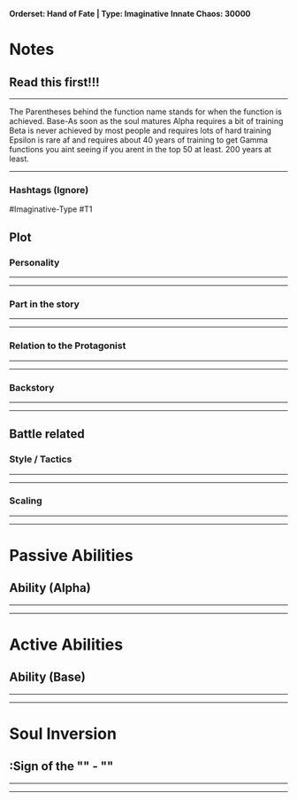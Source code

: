 **Orderset: Hand of Fate  | Type: Imaginative**
**Innate Chaos:  30000**

# Notes
## Read this first!!!
___
The Parentheses behind the function name stands for when the function is achieved.
Base-As soon as the soul matures
Alpha requires a bit of training 
Beta is never achieved by most people and requires lots of hard training
Epsilon is rare af and requires about 40 years of training to get
Gamma functions you aint seeing if you arent in the top 50 at least. 200 years at least.
___
### Hashtags (Ignore)
#Imaginative-Type 
#T1 

## Plot
### Personality
___

___
### Part in the story
___

___
### Relation to the Protagonist
___

___
### Backstory
___

___

## Battle related

### Style / Tactics
___

___
### Scaling 
___

___


# Passive Abilities
## Ability (Alpha)
___

___


# Active Abilities
## Ability (Base)
___

___

# Soul Inversion
##  :Sign of the "" - ""
___

___
